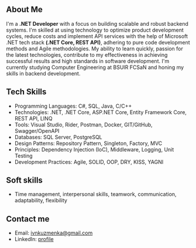 ## About Me

I'm a **.NET Developer** with a focus on building scalable and robust backend systems. I'm skilled at using technology to optimize product development cycles, reduce costs and implement API services with the help of Microsoft .NET tech stack <b>(.NET Core, REST API)</b>, adhering to pure code development methods and Agile methodologies. My ability to learn quickly, passion for the latest technologies, contribute to my effectiveness in achieving successful results and high standards in software development. I'm currently studying Computer Engineering at BSUIR FCSaN and honing my skills in backend development.

## Tech Skills

- Programming Languages: C#, SQL, Java, C/C++
- Technologies: .NET, .NET Core, ASP.NET Core, Entity Framework Core, REST API, LINQ
- Tools: Visual Studio, Rider, Postman, Docker, GIT/GitHub, Swagger/OpenAPI 
- Databases: SQL Server, PostgreSQL
- Design Patterns: Repository Pattern, Singleton, Factory, MVC
- Principles: Dependency Injection (IoC), Middleware, Logging, Unit Testing
- Development Practices: Agile, SOLID, OOP, DRY, KISS, YAGNI
  
## Soft skills

- Time management, interpersonal skills, teamwork, communication, adaptability, flexibility

## Contact me

- Email: [ivnkuzmenka@gmail.com](mailto:ivnkuzmenka@gmail.com)
- LinkedIn: [profile]([https://www.linkedin.com/in/your-profile/](https://www.linkedin.com/in/ivan-kuzmenka-aa7658293/))
<!--
**Justemoie/Justemoie** is a ✨ _special_ ✨ repository because its `README.md` (this file) appears on your GitHub profile.

Here are some ideas to get you started:

- 🔭 I’m currently working on ...
- 🌱 I’m currently learning ...
- 👯 I’m looking to collaborate on ...
- 🤔 I’m looking for help with ...
- 💬 Ask me about ...
- 📫 How to reach me: ...
- 😄 Pronouns: ...
- ⚡ Fun fact: ...
-->
